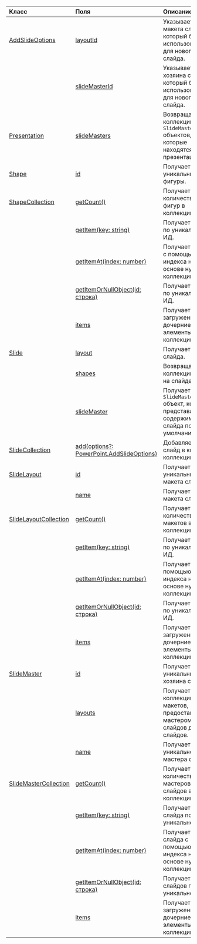 | Класс | Поля | Описание |
|:---|:---|:---|
|[AddSlideOptions](/javascript/api/powerpoint/powerpoint.addslideoptions)|[layoutId](/javascript/api/powerpoint/powerpoint.addslideoptions#layoutid)|Указывает ИД макета слайда, который будет использоваться для нового слайда.|
||[slideMasterId](/javascript/api/powerpoint/powerpoint.addslideoptions#slidemasterid)|Указывает ИД хозяина слайда, который будет использоваться для нового слайда.|
|[Presentation](/javascript/api/powerpoint/powerpoint.presentation)|[slideMasters](/javascript/api/powerpoint/powerpoint.presentation#slidemasters)|Возвращает коллекцию `SlideMaster` объектов, которые находятся в презентации.|
|[Shape](/javascript/api/powerpoint/powerpoint.shape)|[id](/javascript/api/powerpoint/powerpoint.shape#id)|Получает уникальный ИД фигуры.|
|[ShapeCollection](/javascript/api/powerpoint/powerpoint.shapecollection)|[getCount()](/javascript/api/powerpoint/powerpoint.shapecollection#getcount--)|Получает количество фигур в коллекции.|
||[getItem(key: string)](/javascript/api/powerpoint/powerpoint.shapecollection#getitem-key-)|Получает фигуру по уникальному ИД.|
||[getItemAt(index: number)](/javascript/api/powerpoint/powerpoint.shapecollection#getitemat-index-)|Получает фигуру с помощью индекса на основе нуля в коллекции.|
||[getItemOrNullObject(id: строка)](/javascript/api/powerpoint/powerpoint.shapecollection#getitemornullobject-id-)|Получает фигуру по уникальному ИД.|
||[items](/javascript/api/powerpoint/powerpoint.shapecollection#items)|Получает загруженные дочерние элементы в этой коллекции.|
|[Slide](/javascript/api/powerpoint/powerpoint.slide)|[layout](/javascript/api/powerpoint/powerpoint.slide#layout)|Получает макет слайда.|
||[shapes](/javascript/api/powerpoint/powerpoint.slide#shapes)|Возвращает коллекцию фигур на слайде.|
||[slideMaster](/javascript/api/powerpoint/powerpoint.slide#slidemaster)|Получает `SlideMaster` объект, который представляет содержимое слайда по умолчанию.|
|[SlideCollection](/javascript/api/powerpoint/powerpoint.slidecollection)|[add(options?: PowerPoint.AddSlideOptions)](/javascript/api/powerpoint/powerpoint.slidecollection#add-options-)|Добавляет новый слайд в конец коллекции.|
|[SlideLayout](/javascript/api/powerpoint/powerpoint.slidelayout)|[id](/javascript/api/powerpoint/powerpoint.slidelayout#id)|Получает уникальный ИД макета слайда.|
||[name](/javascript/api/powerpoint/powerpoint.slidelayout#name)|Получает имя макета слайда.|
|[SlideLayoutCollection](/javascript/api/powerpoint/powerpoint.slidelayoutcollection)|[getCount()](/javascript/api/powerpoint/powerpoint.slidelayoutcollection#getcount--)|Получает количество макетов в коллекции.|
||[getItem(key: string)](/javascript/api/powerpoint/powerpoint.slidelayoutcollection#getitem-key-)|Получает макет по уникальному ИД.|
||[getItemAt(index: number)](/javascript/api/powerpoint/powerpoint.slidelayoutcollection#getitemat-index-)|Получает макет с помощью индекса на основе нуля в коллекции.|
||[getItemOrNullObject(id: строка)](/javascript/api/powerpoint/powerpoint.slidelayoutcollection#getitemornullobject-id-)|Получает макет по уникальному ИД.|
||[items](/javascript/api/powerpoint/powerpoint.slidelayoutcollection#items)|Получает загруженные дочерние элементы в этой коллекции.|
|[SlideMaster](/javascript/api/powerpoint/powerpoint.slidemaster)|[id](/javascript/api/powerpoint/powerpoint.slidemaster#id)|Получает уникальный ИД хозяина слайда.|
||[layouts](/javascript/api/powerpoint/powerpoint.slidemaster#layouts)|Получает коллекцию макетов, предоставленных мастером слайдов для слайдов.|
||[name](/javascript/api/powerpoint/powerpoint.slidemaster#name)|Получает уникальное имя мастера слайдов.|
|[SlideMasterCollection](/javascript/api/powerpoint/powerpoint.slidemastercollection)|[getCount()](/javascript/api/powerpoint/powerpoint.slidemastercollection#getcount--)|Получает количество мастеров слайдов в коллекции.|
||[getItem(key: string)](/javascript/api/powerpoint/powerpoint.slidemastercollection#getitem-key-)|Получает хозяин слайда по уникальному ИД.|
||[getItemAt(index: number)](/javascript/api/powerpoint/powerpoint.slidemastercollection#getitemat-index-)|Получает хозяин слайда с помощью индекса на основе нуля в коллекции.|
||[getItemOrNullObject(id: строка)](/javascript/api/powerpoint/powerpoint.slidemastercollection#getitemornullobject-id-)|Получает мастер слайдов по уникальному ИД.|
||[items](/javascript/api/powerpoint/powerpoint.slidemastercollection#items)|Получает загруженные дочерние элементы в этой коллекции.|
